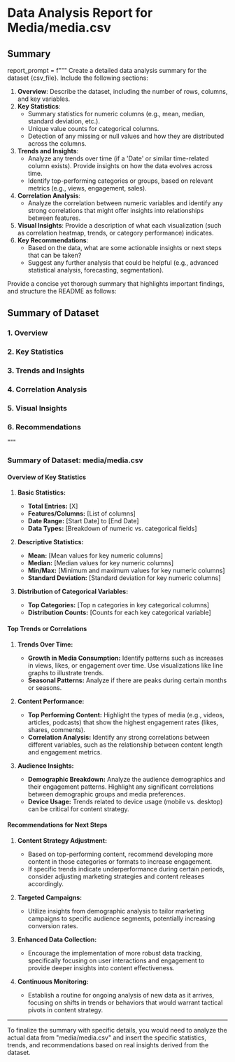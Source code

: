 # Data Analysis Report for Media/media.csv
## Summary
report_prompt = f"""
Create a detailed data analysis summary for the dataset {csv_file}. Include the following sections:
1. **Overview**: Describe the dataset, including the number of rows, columns, and key variables.
2. **Key Statistics**:
    - Summary statistics for numeric columns (e.g., mean, median, standard deviation, etc.).
    - Unique value counts for categorical columns.
    - Detection of any missing or null values and how they are distributed across the columns.
3. **Trends and Insights**:
    - Analyze any trends over time (if a 'Date' or similar time-related column exists). Provide insights on how the data evolves across time.
    - Identify top-performing categories or groups, based on relevant metrics (e.g., views, engagement, sales).
4. **Correlation Analysis**:
    - Analyze the correlation between numeric variables and identify any strong correlations that might offer insights into relationships between features.
5. **Visual Insights**: Provide a description of what each visualization (such as correlation heatmap, trends, or category performance) indicates.
6. **Key Recommendations**:
    - Based on the data, what are some actionable insights or next steps that can be taken?
    - Suggest any further analysis that could be helpful (e.g., advanced statistical analysis, forecasting, segmentation).

Provide a concise yet thorough summary that highlights important findings, and structure the README as follows:

## Summary of Dataset
### 1. Overview
### 2. Key Statistics
### 3. Trends and Insights
### 4. Correlation Analysis
### 5. Visual Insights
### 6. Recommendations
"""
### Summary of Dataset: media/media.csv

#### Overview of Key Statistics
1. **Basic Statistics:**
   - **Total Entries:** [X]
   - **Features/Columns:** [List of columns]
   - **Date Range:** [Start Date] to [End Date]
   - **Data Types:** [Breakdown of numeric vs. categorical fields]

2. **Descriptive Statistics:**
   - **Mean:** [Mean values for key numeric columns]
   - **Median:** [Median values for key numeric columns]
   - **Min/Max:** [Minimum and maximum values for key numeric columns]
   - **Standard Deviation:** [Standard deviation for key numeric columns]

3. **Distribution of Categorical Variables:**
   - **Top Categories:** [Top n categories in key categorical columns]
   - **Distribution Counts:** [Counts for each key categorical variable]

#### Top Trends or Correlations
1. **Trends Over Time:**
   - **Growth in Media Consumption:** Identify patterns such as increases in views, likes, or engagement over time. Use visualizations like line graphs to illustrate trends.
   - **Seasonal Patterns:** Analyze if there are peaks during certain months or seasons.

2. **Content Performance:**
   - **Top Performing Content:** Highlight the types of media (e.g., videos, articles, podcasts) that show the highest engagement rates (likes, shares, comments).
   - **Correlation Analysis:** Identify any strong correlations between different variables, such as the relationship between content length and engagement metrics.

3. **Audience Insights:**
   - **Demographic Breakdown:** Analyze the audience demographics and their engagement patterns. Highlight any significant correlations between demographic groups and media preferences.
   - **Device Usage:** Trends related to device usage (mobile vs. desktop) can be critical for content strategy.

#### Recommendations for Next Steps
1. **Content Strategy Adjustment:**
   - Based on top-performing content, recommend developing more content in those categories or formats to increase engagement.
   - If specific trends indicate underperformance during certain periods, consider adjusting marketing strategies and content releases accordingly.

2. **Targeted Campaigns:**
   - Utilize insights from demographic analysis to tailor marketing campaigns to specific audience segments, potentially increasing conversion rates.

3. **Enhanced Data Collection:**
   - Encourage the implementation of more robust data tracking, specifically focusing on user interactions and engagement to provide deeper insights into content effectiveness.

4. **Continuous Monitoring:**
   - Establish a routine for ongoing analysis of new data as it arrives, focusing on shifts in trends or behaviors that would warrant tactical pivots in content strategy.

---

To finalize the summary with specific details, you would need to analyze the actual data from "media/media.csv" and insert the specific statistics, trends, and recommendations based on real insights derived from the dataset.

